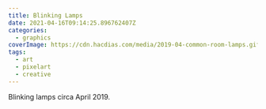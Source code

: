 ```yaml
---
title: Blinking Lamps
date: 2021-04-16T09:14:25.896762407Z
categories:
  - graphics
coverImage: https://cdn.hacdias.com/media/2019-04-common-room-lamps.gif
tags:
  - art
  - pixelart
  - creative
---
```


Blinking lamps circa April 2019.
